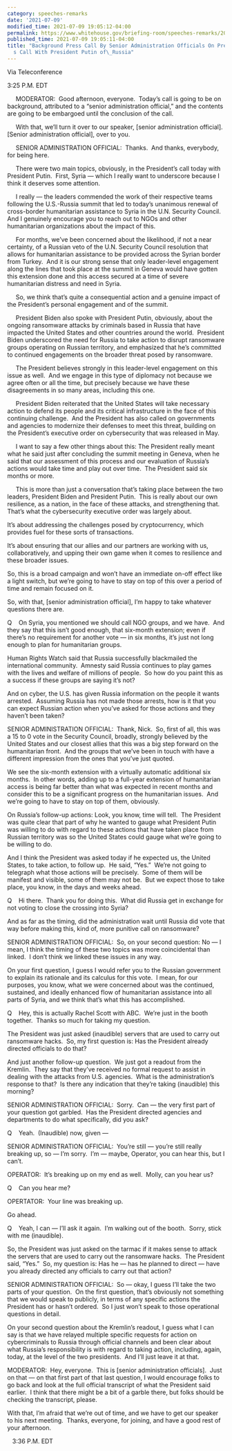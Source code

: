 ```yaml
---
category: speeches-remarks
date: '2021-07-09'
modified_time: 2021-07-09 19:05:12-04:00
permalink: https://www.whitehouse.gov/briefing-room/speeches-remarks/2021/07/09/background-press-call-by-senior-administration-officials-on-president-bidens-call-with-president-putin-of-russia/
published_time: 2021-07-09 19:05:11-04:00
title: "Background Press Call By Senior Administration Officials On President\_Biden\u2019\
  s Call With President Putin of\_Russia"
---
```

 
Via Teleconference

3:25 P.M. EDT

     MODERATOR:  Good afternoon, everyone.  Today’s call is going to be
on background, attributed to a “senior administration official,” and the
contents are going to be embargoed until the conclusion of the call. 

     With that, we’ll turn it over to our speaker, \[senior
administration official\].  \[Senior administration official\], over to
you.

     SENIOR ADMINISTRATION OFFICIAL:  Thanks.  And thanks, everybody,
for being here. 

     There were two main topics, obviously, in the President’s call
today with President Putin.  First, Syria — which I really want to
underscore because I think it deserves some attention. 

     I really — the leaders commended the work of their respective teams
following the U.S.-Russia summit that led to today’s unanimous renewal
of cross-border humanitarian assistance to Syria in the U.N. Security
Council.  And I genuinely encourage you to reach out to NGOs and other
humanitarian organizations about the impact of this.

     For months, we’ve been concerned about the likelihood, if not a
near certainty, of a Russian veto of the U.N. Security Council
resolution that allows for humanitarian assistance to be provided across
the Syrian border from Turkey.  And it is our strong sense that only
leader-level engagement along the lines that took place at the summit in
Geneva would have gotten this extension done and this access secured at
a time of severe humanitarian distress and need in Syria. 

     So, we think that’s quite a consequential action and a genuine
impact of the President’s personal engagement and of the summit.

     President Biden also spoke with President Putin, obviously, about
the ongoing ransomware attacks by criminals based in Russia that have
impacted the United States and other countries around the world. 
President Biden underscored the need for Russia to take action to
disrupt ransomware groups operating on Russian territory, and emphasized
that he’s committed to continued engagements on the broader threat posed
by ransomware. 

     The President believes strongly in this leader-level engagement on
this issue as well.  And we engage in this type of diplomacy not because
we agree often or all the time, but precisely because we have these
disagreements in so many areas, including this one. 

     President Biden reiterated that the United States will take
necessary action to defend its people and its critical infrastructure in
the face of this continuing challenge.  And the President has also
called on governments and agencies to modernize their defenses to meet
this threat, building on the President’s executive order on
cybersecurity that was released in May.

     I want to say a few other things about this: The President really
meant what he said just after concluding the summit meeting in Geneva,
when he said that our assessment of this process and our evaluation of
Russia’s actions would take time and play out over time.  The President
said six months or more. 

     This is more than just a conversation that’s taking place between
the two leaders, President Biden and President Putin.  This is really
about our own resilience, as a nation, in the face of these attacks, and
strengthening that.  That’s what the cybersecurity executive order was
largely about. 

It’s about addressing the challenges posed by cryptocurrency, which
provides fuel for these sorts of transactions. 

It’s about ensuring that our allies and our partners are working with
us, collaboratively, and upping their own game when it comes to
resilience and these broader issues. 

So, this is a broad campaign and won’t have an immediate on-off effect
like a light switch, but we’re going to have to stay on top of this over
a period of time and remain focused on it. 

So, with that, \[senior administration official\], I’m happy to take
whatever questions there are.

Q    On Syria, you mentioned we should call NGO groups, and we have. 
And they say that this isn’t good enough, that six-month extension; even
if there’s no requirement for another vote — in six months, it’s just
not long enough to plan for humanitarian groups. 

Human Rights Watch said that Russia successfully blackmailed the
international community.  Amnesty said Russia continues to play games
with the lives and welfare of millions of people.  So how do you paint
this as a success if these groups are saying it’s not? 

And on cyber, the U.S. has given Russia information on the people it
wants arrested.  Assuming Russia has not made those arrests, how is it
that you can expect Russian action when you’ve asked for those actions
and they haven’t been taken?

SENIOR ADMINISTRATION OFFICIAL:  Thank, Nick.  So, first of all, this
was a 15 to 0 vote in the Security Council, broadly, strongly believed
by the United States and our closest allies that this was a big step
forward on the humanitarian front.  And the groups that we’ve been in
touch with have a different impression from the ones that you’ve just
quoted. 

We see the six-month extension with a virtually automatic additional six
months.  In other words, adding up to a full-year extension of
humanitarian access is being far better than what was expected in recent
months and consider this to be a significant progress on the
humanitarian issues.  And we’re going to have to stay on top of them,
obviously.

On Russia’s follow-up actions: Look, you know, time will tell.  The
President was quite clear that part of why he wanted to gauge what
President Putin was willing to do with regard to these actions that have
taken place from Russian territory was so the United States could gauge
what we’re going to be willing to do. 

And I think the President was asked today if he expected us, the United
States, to take action, to follow up.  He said, “Yes.”  We’re not going
to telegraph what those actions will be precisely.  Some of them will be
manifest and visible, some of them may not be.  But we expect those to
take place, you know, in the days and weeks ahead.

Q    Hi there.  Thank you for doing this.  What did Russia get in
exchange for not voting to close the crossing into Syria?

And as far as the timing, did the administration wait until Russia did
vote that way before making this, kind of, more punitive call on
ransomware?

SENIOR ADMINISTRATION OFFICIAL:  So, on your second question: No — I
mean, I think the timing of these two topics was more coincidental than
linked.  I don’t think we linked these issues in any way.

On your first question, I guess I would refer you to the Russian
government to explain its rationale and its calculus for this vote.  I
mean, for our purposes, you know, what we were concerned about was the
continued, sustained, and ideally enhanced flow of humanitarian
assistance into all parts of Syria, and we think that’s what this has
accomplished.

Q    Hey, this is actually Rachel Scott with ABC.  We’re just in the
booth together.  Thanks so much for taking my question. 

The President was just asked (inaudible) servers that are used to carry
out ransomware hacks.  So, my first question is: Has the President
already directed officials to do that? 

And just another follow-up question.  We just got a readout from the
Kremlin.  They say that they’ve received no formal request to assist in
dealing with the attacks from U.S. agencies.  What is the
administration’s response to that?  Is there any indication that they’re
taking (inaudible) this morning?

SENIOR ADMINISTRATION OFFICIAL:  Sorry.  Can — the very first part of
your question got garbled.  Has the President directed agencies and
departments to do what specifically, did you ask?

Q    Yeah.  (Inaudible) now, given —

SENIOR ADMINISTRATION OFFICIAL:  You’re still — you’re still really
breaking up, so — I’m sorry.  I’m — maybe, Operator, you can hear this,
but I can’t.

OPERATOR:  It’s breaking up on my end as well.  Molly, can you hear us?

Q    Can you hear me?

OPERTATOR:  Your line was breaking up. 

Go ahead.

Q    Yeah, I can — I’ll ask it again.  I’m walking out of the booth. 
Sorry, stick with me (inaudible).

So, the President was just asked on the tarmac if it makes sense to
attack the servers that are used to carry out the ransomware hacks.  The
President said, “Yes.”  So, my question is: Has he — has he planned to
direct — have you already directed any officials to carry out that
action?

SENIOR ADMINISTRATION OFFICIAL:  So — okay, I guess I’ll take the two
parts of your question.  On the first question, that’s obviously not
something that we would speak to publicly, in terms of any specific
actions the President has or hasn’t ordered.  So I just won’t speak to
those operational questions in detail.

On your second question about the Kremlin’s readout, I guess what I can
say is that we have relayed multiple specific requests for action on
cybercriminals to Russia through official channels and been clear about
what Russia’s responsibility is with regard to taking action, including,
again, today, at the level of the two presidents.  And I’ll just leave
it at that.

MODERATOR:  Hey, everyone.  This is \[senior administration
officials\].  Just on that — on that first part of that last question, I
would encourage folks to go back and look at the full official
transcript of what the President said earlier.  I think that there might
be a bit of a garble there, but folks should be checking the transcript,
please.

With that, I’m afraid that we’re out of time, and we have to get our
speaker to his next meeting.  Thanks, everyone, for joining, and have a
good rest of your afternoon.

   3:36 P.M. EDT
